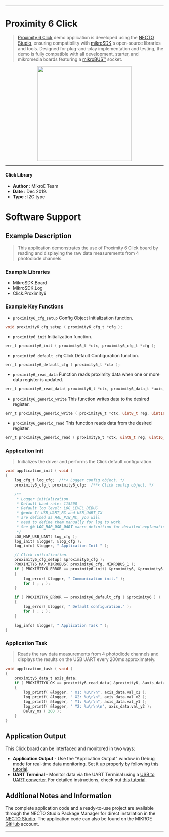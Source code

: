 
---
# Proximity 6 Click

> [Proximity 6 Click](https://www.mikroe.com/?pid_product=MIKROE-3048) demo application is developed using
the [NECTO Studio](https://www.mikroe.com/necto), ensuring compatibility with [mikroSDK](https://www.mikroe.com/mikrosdk)'s
open-source libraries and tools. Designed for plug-and-play implementation and testing, the demo is fully compatible with
all development, starter, and mikromedia boards featuring a [mikroBUS&trade;](https://www.mikroe.com/mikrobus) socket.

<p align="center">
  <img src="https://www.mikroe.com/?pid_product=MIKROE-3048&image=1" height=300px>
</p>

---

#### Click Library

- **Author**        : MikroE Team
- **Date**          : Dec 2019.
- **Type**          : I2C type

# Software Support

## Example Description

> This application demonstrates the use of Proximity 6 Click board by reading and displaying the raw data measurements from 4 photodiode channels.

### Example Libraries

- MikroSDK.Board
- MikroSDK.Log
- Click.Proximity6

### Example Key Functions

- `proximity6_cfg_setup` Config Object Initialization function.
```c
void proximity6_cfg_setup ( proximity6_cfg_t *cfg ); 
```

- `proximity6_init` Initialization function.
```c
err_t proximity6_init ( proximity6_t *ctx, proximity6_cfg_t *cfg );
```

- `proximity6_default_cfg` Click Default Configuration function.
```c
err_t proximity6_default_cfg ( proximity6_t *ctx );
```

- `proximity6_read_data` Function reads proximity data when one or more data register is updated.
```c
err_t proximity6_read_data( proximity6_t *ctx, proximity6_data_t *axis_out );
```

- `proximity6_generic_write` This function writes data to the desired register.
```c
err_t proximity6_generic_write ( proximity6_t *ctx, uint8_t reg, uint16_t *data_buf, uint8_t len );
```

- `proximity6_generic_read` This function reads data from the desired register.
```c
err_t proximity6_generic_read ( proximity6_t *ctx, uint8_t reg, uint16_t *data_out, uint8_t len );
```

### Application Init

> Initializes the driver and performs the Click default configuration.

```c
void application_init ( void )
{
    log_cfg_t log_cfg;  /**< Logger config object. */
    proximity6_cfg_t proximity6_cfg;  /**< Click config object. */

    /** 
     * Logger initialization.
     * Default baud rate: 115200
     * Default log level: LOG_LEVEL_DEBUG
     * @note If USB_UART_RX and USB_UART_TX 
     * are defined as HAL_PIN_NC, you will 
     * need to define them manually for log to work. 
     * See @b LOG_MAP_USB_UART macro definition for detailed explanation.
     */
    LOG_MAP_USB_UART( log_cfg );
    log_init( &logger, &log_cfg );
    log_info( &logger, " Application Init " );

    // Click initialization.
    proximity6_cfg_setup( &proximity6_cfg );
    PROXIMITY6_MAP_MIKROBUS( proximity6_cfg, MIKROBUS_1 );
    if ( PROXIMITY6_ERROR == proximity6_init( &proximity6, &proximity6_cfg ) )
    {
        log_error( &logger, " Communication init." );
        for ( ; ; );
    }
    
    if ( PROXIMITY6_ERROR == proximity6_default_cfg ( &proximity6 ) )
    {
        log_error( &logger, " Default configuration." );
        for ( ; ; );
    }
    
    log_info( &logger, " Application Task " );
}
```

### Application Task

> Reads the raw data measurements from 4 photodiode channels and displays the results on the USB UART every 200ms approximately.

```c
void application_task ( void )
{
    proximity6_data_t axis_data;
    if ( PROXIMITY6_OK == proximity6_read_data( &proximity6, &axis_data ) )
    {
        log_printf( &logger, " X1: %u\r\n", axis_data.val_x1 );
        log_printf( &logger, " X2: %u\r\n", axis_data.val_x2 );
        log_printf( &logger, " Y1: %u\r\n", axis_data.val_y1 );
        log_printf( &logger, " Y2: %u\r\n\n", axis_data.val_y2 );
        Delay_ms ( 200 );
    }
}
``` 

## Application Output

This Click board can be interfaced and monitored in two ways:
- **Application Output** - Use the "Application Output" window in Debug mode for real-time data monitoring.
Set it up properly by following [this tutorial](https://www.youtube.com/watch?v=ta5yyk1Woy4).
- **UART Terminal** - Monitor data via the UART Terminal using
a [USB to UART converter](https://www.mikroe.com/click/interface/usb?interface*=uart,uart). For detailed instructions,
check out [this tutorial](https://help.mikroe.com/necto/v2/Getting%20Started/Tools/UARTTerminalTool).

## Additional Notes and Information

The complete application code and a ready-to-use project are available through the NECTO Studio Package Manager for 
direct installation in the [NECTO Studio](https://www.mikroe.com/necto). The application code can also be found on
the MIKROE [GitHub](https://github.com/MikroElektronika/mikrosdk_click_v2) account.

---
